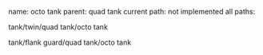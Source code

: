name: octo tank
parent: quad tank
current path: not implemented
all paths:

  tank/twin/quad tank/octo tank

  tank/flank guard/quad tank/octo tank
